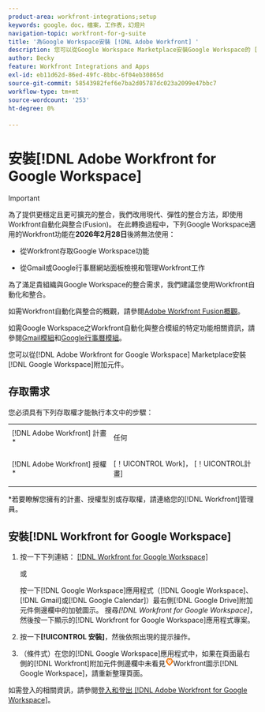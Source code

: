 ```yaml
---
product-area: workfront-integrations;setup
keywords: google，doc，檔案，工作表，幻燈片
navigation-topic: workfront-for-g-suite
title: '為Google Workspace安裝 [!DNL Adobe Workfront] '
description: 您可以從Google Workspace Marketplace安裝Google Workspace的 [!DNL Adobe Workfront] 附加元件。
author: Becky
feature: Workfront Integrations and Apps
exl-id: eb11d62d-86ed-49fc-8bbc-6f04eb30865d
source-git-commit: 58543982fef6e7ba2d05787dc023a2099e47bbc7
workflow-type: tm+mt
source-wordcount: '253'
ht-degree: 0%

---
```


# 安裝[!DNL Adobe Workfront for Google Workspace]

>[!IMPORTANT]
>
>為了提供更穩定且更可擴充的整合，我們改用現代、彈性的整合方法，即使用Workfront自動化與整合(Fusion)。 在此轉換過程中，下列Google Workspace適用的Workfront功能在&#x200B;**2026年2月28日**&#x200B;後將無法使用：
>
>* 從Workfront存取Google Workspace功能
>
>* 從Gmail或Google行事曆網站面板檢視和管理Workfront工作
>
>為了滿足貴組織與Google Workspace的整合需求，我們建議您使用Workfront自動化和整合。
>
>如需Workfront自動化與整合的概觀，請參閱[Adobe Workfront Fusion概觀](https://experienceleague.adobe.com/en/docs/workfront-fusion/using/get-started-with-fusion/understand-workfront-fusion/workfront-fusion-overview)。
>
>如需Google Workspace之Workfront自動化與整合模組的特定功能相關資訊，請參閱[Gmail模組](https://experienceleague.adobe.com/en/docs/workfront-fusion/using/references/apps-and-their-modules/third-party-app-connectors/gmail-modules)和[Google行事曆模組](https://experienceleague.adobe.com/en/docs/workfront-fusion/using/references/apps-and-their-modules/third-party-app-connectors/google-calendar-modules)。

您可以從[!DNL Adobe Workfront for Google Workspace] Marketplace安裝[!DNL Google Workspace]附加元件。

## 存取需求

您必須具有下列存取權才能執行本文中的步驟：

<table style="table-layout:auto"> 
 <col> 
 <col> 
 <tbody> 
  <tr> 
   <td role="rowheader">[!DNL Adobe Workfront] 計畫*</td> 
   <td> <p>任何</p> </td> 
  </tr> 
  <tr> 
   <td role="rowheader">[!DNL Adobe Workfront] 授權*</td> 
   <td> <p>[！UICONTROL Work]， [！UICONTROL計畫]</p> </td> 
  </tr>
   </tbody> 
</table>

&#42;若要瞭解您擁有的計畫、授權型別或存取權，請連絡您的[!DNL Workfront]管理員。

## 安裝[!DNL Workfront for Google Workspace]

1. 按一下下列連結： [[!DNL Workfront for Google Workspace]](https://workspace.google.com/marketplace/app/adobe_workfront/811980987828)

   或

   按一下[!DNL Google Workspace]應用程式（[!DNL Google Workspace]、[!DNL Gmail]或[!DNL Google Calendar]）最右側[!DNL Google Drive]附加元件側邊欄中的加號圖示。 搜尋&#x200B;*[!DNL Workfront for Google Workspace]*，然後按一下顯示的[!DNL Workfront for Google Workspace]應用程式專案。

1. 按一下&#x200B;**[!UICONTROL 安裝]**，然後依照出現的提示操作。
1. （條件式）在您的[!DNL Google Workspace]應用程式中，如果在頁面最右側的[!DNL Workfront]附加元件側邊欄中未看見![圖示](assets/wf-lion-icon.png)Workfront圖示[!DNL Google Workspace]，請重新整理頁面。

如需登入的相關資訊，請參閱[登入和登出 [!DNL Adobe Workfront for Google Workspace]](../../workfront-integrations-and-apps/workfront-for-g-suite/log-in-and-out-wf-for-gsuite.md)。
